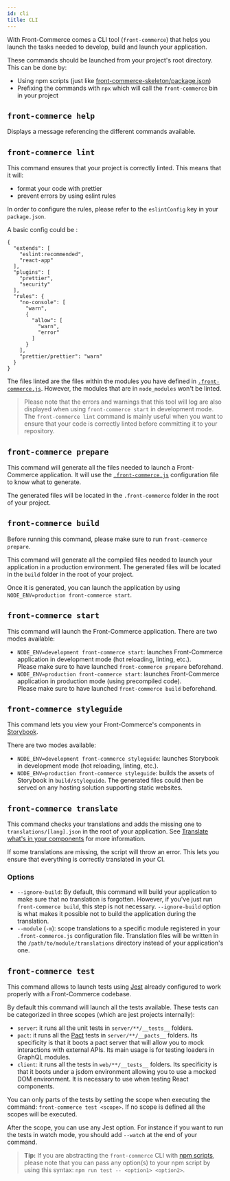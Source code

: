 ```yaml
---
id: cli
title: CLI
---
```


With Front-Commerce comes a CLI tool (`front-commerce`) that helps you launch the tasks needed to develop, build and launch your application.

These commands should be launched from your project's root directory. This can be done by:

- Using npm scripts (just like [front-commerce-skeleton/package.json](https://gitlab.com/front-commerce/front-commerce-skeleton/blob/main/package.json#L7))
- Prefixing the commands with `npx` which will call the `front-commerce` bin in your project

## `front-commerce help`

Displays a message referencing the different commands available.

## `front-commerce lint`

This command ensures that your project is correctly linted. This means that it will:

- format your code with prettier
- prevent errors by using eslint rules

In order to configure the rules, please refer to the `eslintConfig` key in your `package.json`.

A basic config could be :

```
{
  "extends": [
    "eslint:recommended",
    "react-app"
  ],
  "plugins": [
    "prettier",
    "security"
  ],
  "rules": {
    "no-console": [
      "warn",
      {
        "allow": [
          "warn",
          "error"
        ]
      }
    ],
    "prettier/prettier": "warn"
  }
}
```

The files linted are the files within the modules you have defined in [`.front-commerce.js`](/docs/reference/front-commerce-js.html). However, the modules that are in `node_modules` won't be linted.

> Please note that the errors and warnings that this tool will log are also displayed when using `front-commerce start` in development mode. The `front-commerce lint` command is mainly useful when you want to ensure that your code is correctly linted before committing it to your repository.

## `front-commerce prepare`

This command will generate all the files needed to launch a Front-Commerce application. It will use the [`.front-commerce.js`](/docs/reference/front-commerce-js.html) configuration file to know what to generate.

The generated files will be located in the `.front-commerce` folder in the root of your project.

## `front-commerce build`

Before running this command, please make sure to run `front-commerce prepare`.

This command will generate all the compiled files needed to launch your application in a production environment. The generated files will be located in the `build` folder in the root of your project.

Once it is generated, you can launch the application by using `NODE_ENV=production front-commerce start`.

## `front-commerce start`

This command will launch the Front-Commerce application. There are two modes available:

- `NODE_ENV=development front-commerce start`: launches Front-Commerce application in development mode (hot reloading, linting, etc.).  
  Please make sure to have launched `front-commerce prepare` beforehand.
- `NODE_ENV=production front-commerce start`: launches Front-Commerce application in production mode (using precompiled code).  
  Please make sure to have launched `front-commerce build` beforehand.

## `front-commerce styleguide`

This command lets you view your Front-Commerce's components in [Storybook](https://storybook.js.org/).

There are two modes available:

- `NODE_ENV=development front-commerce styleguide`: launches Storybook in development mode (hot reloading, linting, etc.).
- `NODE_ENV=production front-commerce styleguide`: builds the assets of Storybook in `build/styleguide`. The generated files could then be served on any hosting solution supporting static websites.

## `front-commerce translate`

This command checks your translations and adds the missing one to `translations/[lang].json` in the root of your application. See [Translate what's in your components](/docs/advanced/theme/translations.html#Translate-what’s-in-your-components) for more information.

If some translations are missing, the script will throw an error. This lets you ensure that everything is correctly translated in your CI.

### Options

- `--ignore-build`: By default, this command will build your application to make sure that no translation is forgotten. However, if you've just run `front-commerce build`, this step is not necessary. `--ignore-build` option is what makes it possible not to build the application during the translation.
- `--module` (`-m`): scope translations to a specific module registered in your `.front-commerce.js` configuration file. Translation files will be written in the `/path/to/module/translations` directory instead of your application's one.

## `front-commerce test`

This command allows to launch tests using [Jest](https://jestjs.io/) already configured to work properly with a Front-Commerce codebase.

By default this command will launch all the tests available. These tests can be categorized in three scopes (which are jest projects internally):

* `server`: it runs all the unit tests in `server/**/__tests__` folders.
* `pact`: it runs all the [Pact](https://docs.pact.io/) tests in `server/**/__pacts__` folders. Its specificity is that it boots a pact server that will allow you to mock interactions with external APIs. Its main usage is for testing loaders in GraphQL modules.
* `client`: it runs all the tests in `web/**/__tests__` folders. Its specificity is that it boots under a jsdom environment allowing you to use a mocked DOM environment. It is necessary to use when testing React components.

You can only parts of the tests by setting the scope when executing the command: `front-commerce test <scope>`. If no scope is defined all the scopes will be executed.

After the scope, you can use any Jest option. For instance if you want to run the tests in watch mode, you should add `--watch` at the end of your command.

<blockquote class="note">

**Tip:** If you are abstracting the `front-commerce` CLI with [npm scripts](https://docs.npmjs.com/misc/scripts), please note that you can pass any option(s) to your npm script by using this syntax: `npm run test -- <option1> <option2>`.

</blockquote>